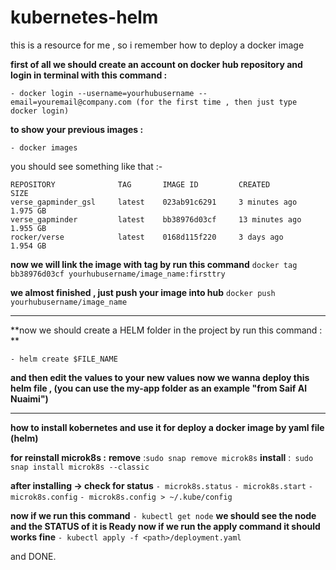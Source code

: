 # kubernetes-helm
this is a resource for me , so i remember how to deploy a docker image

**first of all we should create an account on docker hub repository
and login in terminal with this command :**
```
- docker login --username=yourhubusername --email=youremail@company.com (for the first time , then just type docker login)
```
**to show your previous images :**
```
- docker images
```
you should see something like that :- 
```
REPOSITORY              TAG       IMAGE ID         CREATED           SIZE
verse_gapminder_gsl     latest    023ab91c6291     3 minutes ago     1.975 GB
verse_gapminder         latest    bb38976d03cf     13 minutes ago    1.955 GB
rocker/verse            latest    0168d115f220     3 days ago        1.954 GB
```
**now we will link the image with tag by run this command**
``` docker tag bb38976d03cf yourhubusername/image_name:firsttry ```

**we almost finished , just push your image into hub**
```docker push yourhubusername/image_name```

---------------------------

**now we should create a HELM folder in the project
by run this command : **
```
- helm create $FILE_NAME
```

**and then edit the values to your new values 
now we wanna deploy this helm file ,
(you can use the my-app folder as an example "from Saif Al Nuaimi")**


-------------------------

**how to install kobernetes and use it for deploy a docker image by yaml file (helm)**

**for reinstall microk8s :**
**remove** :``` sudo snap remove microk8s ```
**install** :``` sudo snap install microk8s --classic```

**after installing -> check for status** 
```- microk8s.status```
```- microk8s.start```
```- microk8s.config```
```- microk8s.config > ~/.kube/config```

**now if we run this command**
```- kubectl get node```
**we should see the node and the STATUS of it is Ready
now if we run the apply command it should works fine**
```- kubectl apply -f <path>/deployment.yaml```

and DONE.
